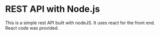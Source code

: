 # REST API with Node.js

This is a simple rest API built with nodeJS. It uses react for the front end. React code was provided. 